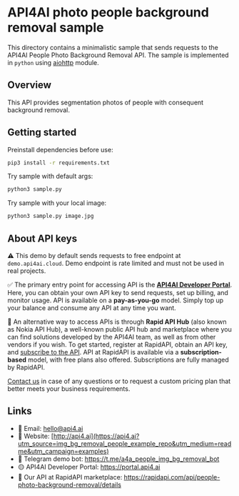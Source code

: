 # API4AI photo people background removal sample

This directory contains a minimalistic sample that sends requests to the API4AI People Photo Background Removal API.
The sample is implemented in `python` using [aiohttp](https://pypi.org/project/aiohttp/) module.


## Overview

This API provides segmentation photos of people with consequent background removal.


## Getting started

Preinstall dependencies before use:

```bash
pip3 install -r requirements.txt
```

Try sample with default args:

```bash
python3 sample.py
```

Try sample with your local image:

```bash
python3 sample.py image.jpg
```


## About API keys

⚠️ This demo by default sends requests to free endpoint at `demo.api4ai.cloud`.
Demo endpoint is rate limited and must not be used in real projects.

✅ The primary entry point for accessing API is the **[API4AI Developer Portal](https://portal.api4.ai)**. Here, you can obtain your own API key to send requests, set up billing, and monitor usage. API is available on a **pay-as-you-go** model. Simply top up your balance and consume any API at any time you want.

🐙 An alternative way to access APIs is through **Rapid API Hub** (also known as Nokia API Hub), a well-known public API hub and marketplace where you can find solutions developed by the API4AI team, as well as from other vendors if you wish. To get started, register at RapidAPI, obtain an API key, and [subscribe to the API](https://rapidapi.com/api4ai-api4ai-default/api/people-photo-background-removal/details). API at RapidAPI is available via a **subscription-based** model, with free plans also offered. Subscriptions are fully managed by RapidAPI.

[Contact us](https://api4.ai/contacts?utm_source=img_bg_removal_people_example_repo&utm_medium=readme&utm_campaign=examples) in case of any questions or to request a custom pricing plan
that better meets your business requirements.


## Links

* 📩 Email: hello@api4.ai
* 🔗 Website: [http://api4.ai](https://api4.ai?utm_source=img_bg_removal_people_example_repo&utm_medium=readme&utm_campaign=examples)
* 🤖 Telegram demo bot: https://t.me/a4a_people_img_bg_removal_bot
* 🟡 API4AI Developer Portal: https://portal.api4.ai
* 🔵 Our API at RapidAPI marketplace: https://rapidapi.com/api/people-photo-background-removal/details
